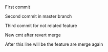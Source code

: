 First commit

Second commit in master branch

Third commit for not related feature

New cmt after revert merge

After this line will be the feature are merge again